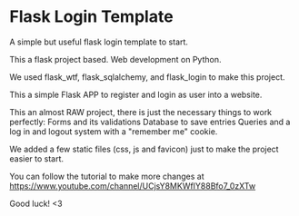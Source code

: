 # Flask Login Template
A simple but useful flask login template to start.

This a flask project based. Web development on Python.

We used flask_wtf, flask_sqlalchemy, and flask_login to make this project.

This a simple Flask APP to register and login as user into a website.

This an almost RAW project, there is just the necessary things to work perfectly:
Forms and its validations
Database to save entries
Queries and a log in and logout system with a "remember me" cookie.

We added a few static files (css, js and favicon) just to make the project easier to start.

You can follow the tutorial to make more changes at https://www.youtube.com/channel/UCjsY8MKWfIY88Bfo7_0zXTw

Good luck! <3
